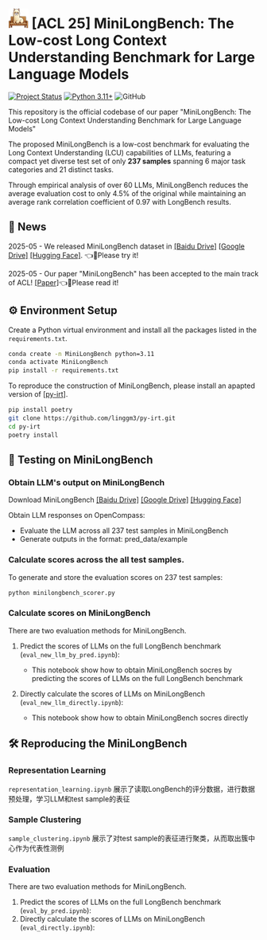 # <img src="figure/logo.png" width="40" height="40"> [ACL 25] MiniLongBench: The Low-cost Long Context Understanding Benchmark for Large Language Models

[![Project Status](https://img.shields.io/badge/status-active-brightgreen.svg)]()
[![Python 3.11+](https://img.shields.io/badge/python-3.11%2B-blue)]()
![GitHub](https://img.shields.io/github/license/gbup-group/DIANet.svg)


This repository is the official codebase of our paper "MiniLongBench: The Low-cost Long Context Understanding Benchmark for Large Language Models" 

The proposed MiniLongBench is a low-cost benchmark for evaluating the Long Context Understanding (LCU) capabilities of LLMs, featuring a compact yet diverse test set of only **237 samples** spanning 6 major task categories and 21 distinct tasks.

Through empirical analysis of over 60 LLMs, MiniLongBench reduces the average evaluation cost to only 4.5% of the original while maintaining an average rank correlation coefficient of 0.97 with LongBench results.


## 🎉 News

2025-05 - We released MiniLongBench dataset in [[Baidu Drive]](https://pan.baidu.com/s/1h2xeM2iEPJmdp9H-ZQpaMA?pwd=m1ce) [[Google Drive]](https://drive.google.com/file/d/1jxwXZfdNfYfXfGSUWZUFAn1a2VSOZocZ/view?usp=sharing) [[Hugging Face]](https://huggingface.co/datasets/linggm/MiniLongBench). 👈🎉Please try it! 

2025-05 - Our paper "MiniLongBench" has been accepted to the main track of ACL! [[Paper]](https://huggingface.co/datasets/linggm/MiniLongBench)👈🎉Please read it! 


## ⚙️ Environment Setup
Create a Python virtual environment and install all the packages listed in the ```requirements.txt```.
```bash
conda create -n MiniLongBench python=3.11
conda activate MiniLongBench
pip install -r requirements.txt
```

To reproduce the construction of MiniLongBench, please install an apapted version of [[py-irt]](https://github.com/linggm3/py-irt).
```bash
pip install poetry
git clone https://github.com/linggm3/py-irt.git
cd py-irt
poetry install
```


## 🧪 Testing on MiniLongBench
### Obtain LLM's output on MiniLongBench
Download MiniLongBench  [[Baidu Drive]](https://pan.baidu.com/s/1h2xeM2iEPJmdp9H-ZQpaMA?pwd=m1ce) [[Google Drive]](https://drive.google.com/file/d/1jxwXZfdNfYfXfGSUWZUFAn1a2VSOZocZ/view?usp=sharing) [[Hugging Face]](https://huggingface.co/datasets/linggm/MiniLongBench)

Obtain LLM responses on OpenCompass:

* Evaluate the LLM across all 237 test samples in MiniLongBench
* Generate outputs in the format: pred_data/example


### Calculate scores across the all test samples.

To generate and store the evaluation scores on 237 test samples:

```bash
python minilongbench_scorer.py
```


### Calculate scores on MiniLongBench 
There are two evaluation methods for MiniLongBench.

1. Predict the scores of LLMs on the full LongBench benchmark (`eval_new_llm_by_pred.ipynb`):
   - This notebook show how to obtain MiniLongBench socres by predicting the scores of LLMs on the full LongBench benchmark

2. Directly calculate the scores of LLMs on MiniLongBench (`eval_new_llm_directly.ipynb`):
   - This notebook show how to obtain MiniLongBench socres directly



## 🛠️ Reproducing the MiniLongBench 
### Representation Learning
`representation_learning.ipynb` 展示了读取LongBench的评分数据，进行数据预处理，学习LLM和test sample的表征

### Sample Clustering
`sample_clustering.ipynb` 展示了对test sample的表征进行聚类，从而取出簇中心作为代表性测例

### Evaluation
There are two evaluation methods for MiniLongBench.

1. Predict the scores of LLMs on the full LongBench benchmark (`eval_by_pred.ipynb`):
2. Directly calculate the scores of LLMs on MiniLongBench (`eval_directly.ipynb`):




